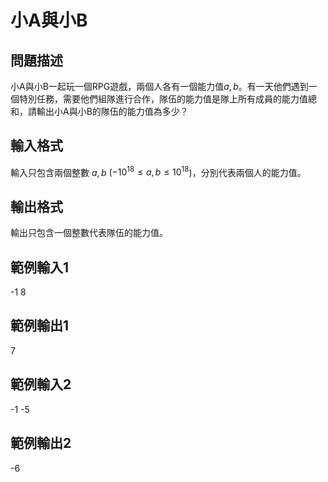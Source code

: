 # 小A與小B 
## 問題描述
小A與小B一起玩一個RPG遊戲，兩個人各有一個能力值$a, b$。有一天他們遇到一個特別任務，需要他們組隊進行合作，隊伍的能力值是隊上所有成員的能力值總和，請輸出小A與小B的隊伍的能力值為多少？

## 輸入格式
輸入只包含兩個整數 $a, b$ ($-10^{18} \leq a, b \leq 10^{18}$)，分別代表兩個人的能力值。

## 輸出格式
輸出只包含一個整數代表隊伍的能力值。

## 範例輸入1
-1 8

## 範例輸出1
7

## 範例輸入2
-1 -5

## 範例輸出2
-6
